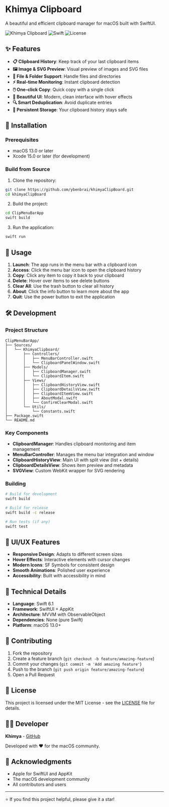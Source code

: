# Khimya Clipboard

A beautiful and efficient clipboard manager for macOS built with SwiftUI.

![Khimya Clipboard](https://img.shields.io/badge/macOS-13.0+-blue.svg)
![Swift](https://img.shields.io/badge/Swift-6.1-orange.svg)
![License](https://img.shields.io/badge/License-MIT-green.svg)

## ✨ Features

- **📋 Clipboard History**: Keep track of your last clipboard items
- **🖼️ Image & SVG Preview**: Visual preview of images and SVG files
- **📁 File & Folder Support**: Handle files and directories
- **⚡ Real-time Monitoring**: Instant clipboard detection
- **🖱️ One-click Copy**: Quick copy with a single click
- **🎨 Beautiful UI**: Modern, clean interface with hover effects
- **🔍 Smart Deduplication**: Avoid duplicate entries
- **💾 Persistent Storage**: Your clipboard history stays safe

## 🚀 Installation

### Prerequisites

- macOS 13.0 or later
- Xcode 15.0 or later (for development)

### Build from Source

1. Clone the repository:

```bash
git clone https://github.com/ybenbrai/khimyaClipBoard.git
cd khimyaClipBoard
```

2. Build the project:

```bash
cd ClipMenuBarApp
swift build
```

3. Run the application:

```bash
swift run
```

## 🎯 Usage

1. **Launch**: The app runs in the menu bar with a clipboard icon
2. **Access**: Click the menu bar icon to open the clipboard history
3. **Copy**: Click any item to copy it back to your clipboard
4. **Delete**: Hover over items to see delete buttons
5. **Clear All**: Use the trash button to clear all history
6. **About**: Click the info button to learn more about the app
7. **Quit**: Use the power button to exit the application

## 🛠️ Development

### Project Structure

```
ClipMenuBarApp/
├── Sources/
│   └── KhimyaClipboard/
│       ├── Controllers/
│       │   ├── MenuBarController.swift
│       │   └── ClipboardPanelWindow.swift
│       ├── Models/
│       │   ├── ClipboardManager.swift
│       │   └── ClipboardItem.swift
│       ├── Views/
│       │   ├── ClipboardHistoryView.swift
│       │   ├── ClipboardDetailsView.swift
│       │   ├── ClipboardItemView.swift
│       │   ├── AboutModal.swift
│       │   └── ConfirmClearModal.swift
│       └── Utils/
│           └── Constants.swift
├── Package.swift
└── README.md
```

### Key Components

- **ClipboardManager**: Handles clipboard monitoring and item management
- **MenuBarController**: Manages the menu bar integration and window
- **ClipboardHistoryView**: Main UI with split view (list + details)
- **ClipboardDetailsView**: Shows item preview and metadata
- **SVGView**: Custom WebKit wrapper for SVG rendering

### Building

```bash
# Build for development
swift build

# Build for release
swift build -c release

# Run tests (if any)
swift test
```

## 🎨 UI/UX Features

- **Responsive Design**: Adapts to different screen sizes
- **Hover Effects**: Interactive elements with cursor changes
- **Modern Icons**: SF Symbols for consistent design
- **Smooth Animations**: Polished user experience
- **Accessibility**: Built with accessibility in mind

## 🔧 Technical Details

- **Language**: Swift 6.1
- **Framework**: SwiftUI + AppKit
- **Architecture**: MVVM with ObservableObject
- **Dependencies**: None (pure Swift)
- **Platform**: macOS 13.0+

## 🤝 Contributing

1. Fork the repository
2. Create a feature branch (`git checkout -b feature/amazing-feature`)
3. Commit your changes (`git commit -m 'Add amazing feature'`)
4. Push to the branch (`git push origin feature/amazing-feature`)
5. Open a Pull Request

## 📝 License

This project is licensed under the MIT License - see the [LICENSE](LICENSE) file for details.

## 👨‍💻 Developer

**Khimya** - [GitHub](https://github.com/ybenbrai)

Developed with ❤️ for the macOS community.

## 🙏 Acknowledgments

- Apple for SwiftUI and AppKit
- The macOS development community
- All contributors and users

---

⭐ If you find this project helpful, please give it a star!
